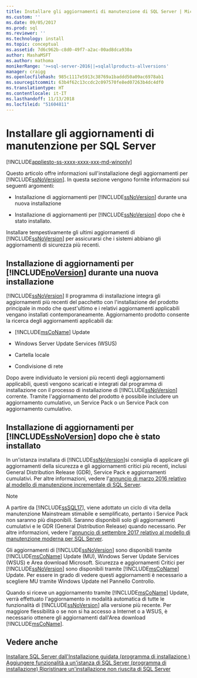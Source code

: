 ```yaml
---
title: Installare gli aggiornamenti di manutenzione di SQL Server | Microsoft Docs
ms.custom: ''
ms.date: 09/05/2017
ms.prod: sql
ms.reviewer: ''
ms.technology: install
ms.topic: conceptual
ms.assetid: 7d6c962b-c8d0-49f7-a2ac-00ad8dca930a
author: MashaMSFT
ms.author: mathoma
monikerRange: '>=sql-server-2016||=sqlallproducts-allversions'
manager: craigg
ms.openlocfilehash: 985c1117e5913c38769a1baddd50a09ac6978ab1
ms.sourcegitcommit: 63b4f62c13ccdc2c097570fe8ed07263b4dc4df0
ms.translationtype: HT
ms.contentlocale: it-IT
ms.lasthandoff: 11/13/2018
ms.locfileid: "51604811"
---
```

# <a name="install-sql-server-servicing-updates"></a>Installare gli aggiornamenti di manutenzione per SQL Server

[!INCLUDE[appliesto-ss-xxxx-xxxx-xxx-md-winonly](../../includes/appliesto-ss-xxxx-xxxx-xxx-md-winonly.md)]

Questo articolo offre informazioni sull'installazione degli aggiornamenti per [!INCLUDE[ssNoVersion](../../includes/ssNoVersion-md.md)]. In questa sezione vengono fornite informazioni sui seguenti argomenti:
  
- Installazione di aggiornamenti per [!INCLUDE[ssNoVersion](../../includes/ssNoVersion-md.md)] durante una nuova installazione  
  
- Installazione di aggiornamenti per [!INCLUDE[ssNoVersion](../../includes/ssNoVersion-md.md)] dopo che è stato installato.  
  
Installare tempestivamente gli ultimi aggiornamenti di [!INCLUDE[ssNoVersion](../../includes/ssnoversion-md.md)] per assicurarsi che i sistemi abbiano gli aggiornamenti di sicurezza più recenti.  
  
## <a name="installing-updates-for-includenoversionincludesssnoversion-mdmd-during-a-new-installation"></a>Installazione di aggiornamenti per [!INCLUDE[noVersion](../../includes/ssNoVersion-md.md)] durante una nuova installazione  
[!INCLUDE[ssNoVersion](../../includes/ssnoversion-md.md)] Il programma di installazione integra gli aggiornamenti più recenti del pacchetto con l'installazione del prodotto principale in modo che quest'ultimo e i relativi aggiornamenti applicabili vengano installati contemporaneamente. Aggiornamento prodotto consente la ricerca degli aggiornamenti applicabili da:  
  
- [!INCLUDE[msCoName](../../includes/msconame-md.md)] Update  
  
- Windows Server Update Services (WSUS)  
  
- Cartella locale  
  
- Condivisione di rete  
  
Dopo avere individuato le versioni più recenti degli aggiornamenti applicabili, questi vengono scaricati e integrati dal programma di installazione con il processo di installazione di [!INCLUDE[ssNoVersion](../../includes/ssnoversion-md.md)] corrente. Tramite l'aggiornamento del prodotto è possibile includere un aggiornamento cumulativo, un Service Pack o un Service Pack con aggiornamento cumulativo.  
  
## <a name="installing-updates-for-includessnoversionincludesssnoversion-mdmd-after-it-has-already-been-installed"></a>Installazione di aggiornamenti per [!INCLUDE[ssNoVersion](../../includes/ssNoVersion-md.md)] dopo che è stato installato  
In un'istanza installata di [!INCLUDE[ssNoVersion](../../includes/ssNoVersion-md.md)]si consiglia di applicare gli aggiornamenti della sicurezza e gli aggiornamenti critici più recenti, inclusi General Distribution Release (GDR), Service Pack e aggiornamenti cumulativi. Per altre informazioni, vedere l'[annuncio di marzo 2016 relativo al modello di manutenzione incrementale di SQL Server](https://blogs.msdn.microsoft.com/sqlreleaseservices/announcing-updates-to-the-sql-server-incremental-servicing-model-ism/).

> [!NOTE]
> A partire da [!INCLUDE[ssSQL17](../../includes/sssql17-md.md)], viene adottato un ciclo di vita della manutenzione Mainstream stimabile e semplificato, pertanto i Service Pack non saranno più disponibili. Saranno disponibili solo gli aggiornamenti cumulativi e le GDR (General Distribution Release) quando necessario.
> Per altre informazioni, vedere l'[annuncio di settembre 2017 relativo al modello di manutenzione moderna per SQL Server](https://blogs.msdn.microsoft.com/sqlreleaseservices/announcing-the-modern-servicing-model-for-sql-server/).
  
Gli aggiornamenti di [!INCLUDE[ssNoVersion](../../includes/ssnoversion-md.md)] sono disponibili tramite [!INCLUDE[msCoName](../../includes/msconame-md.md)] Update (MU), Windows Server Update Services (WSUS) e Area download Microsoft. Sicurezza e aggiornamenti Critici per [!INCLUDE[ssNoVersion](../../includes/ssnoversion-md.md)] sono disponibili tramite [!INCLUDE[msCoName](../../includes/msconame-md.md)] Update. Per essere in grado di vedere questi aggiornamenti è necessario a scegliere MU tramite Windows Update nel Pannello Controllo.  
  
Quando si riceve un aggiornamento tramite [!INCLUDE[msCoName](../../includes/msconame-md.md)] Update, verrà effettuato l'aggiornamento in modalità automatica di tutte le funzionalità di [!INCLUDE[ssNoVersion](../../includes/ssnoversion-md.md)] alla versione più recente. Per maggiore flessibilità o se non si ha accesso a Internet o a WSUS, è necessario ottenere gli aggiornamenti dall'Area download [!INCLUDE[msCoName](../../includes/msconame-md.md)].  
  
## <a name="see-also"></a>Vedere anche  
[Installare SQL Server dall'Installazione guidata &#40;programma di installazione &#41; ](../../database-engine/install-windows/install-sql-server-from-the-installation-wizard-setup.md) 
 [Aggiungere funzionalità a un'istanza di SQL Server &#40;programma di installazione&#41; ](../../database-engine/install-windows/add-features-to-an-instance-of-sql-server-2016-setup.md) 
 [Ripristinare un'installazione non riuscita di SQL Server](../../database-engine/install-windows/repair-a-failed-sql-server-installation.md)  


